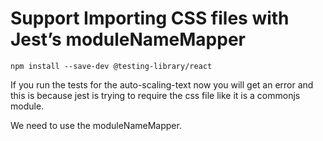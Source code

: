 # Support Importing CSS files with Jest’s moduleNameMapper

`npm install --save-dev @testing-library/react`

If you run the tests for the auto-scaling-text now you will get an error and
this is because jest is trying to require the css file like it is a commonjs
module.

We need to use the moduleNameMapper.
